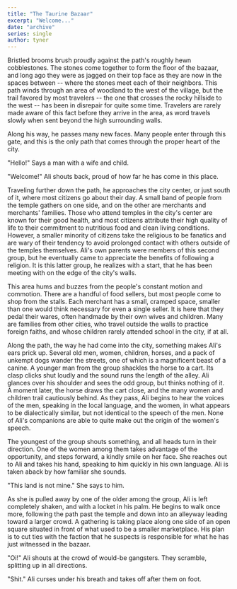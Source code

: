 ```yaml
---
title: "The Taurine Bazaar"
excerpt: "Welcome..."
date: "archive"
series: single
author: tyner
---
```


Bristled brooms brush proudly against the path's roughly hewn cobblestones. The stones come together to form the floor of the bazaar, and long ago they were as jagged on their top face as they are now in the spaces between -- where the stones meet each of their neighbors. This path winds through an area of woodland to the west of the village, but the trail favored by most travelers -- the one that crosses the rocky hillside to the west -- has been in disrepair for quite some time. Travelers are rarely made aware of this fact before they arrive in the area, as word travels slowly when sent beyond the high surrounding walls.

Along his way, he passes many new faces. Many people enter through this gate, and this is the only path that comes through the proper heart of the city.

"Hello!" Says a man with a wife and child.

"Welcome!" Ali shouts back, proud of how far he has come in this place.

Traveling further down the path, he approaches the city center, or just south of it, where most citizens go about their day. A small band of people from the temple gathers on one side, and on the other are merchants and merchants' families. Those who attend temples in the city's center are known for their good health, and most citizens attribute their high quality of life to their commitment to nutritious food and clean living conditions. However, a smaller minority of citizens take the religious to be fanatics and are wary of their tendency to avoid prolonged contact with others outside of the temples themselves. Ali's own parents were members of this second group, but he eventually came to appreciate the benefits of following a religion. It is this latter group, he realizes with a start, that he has been meeting with on the edge of the city's walls.

This area hums and buzzes from the people's constant motion and commotion. There are a handful of food sellers, but most people come to shop from the stalls. Each merchant has a small, cramped space, smaller than one would think necessary for even a single seller. It is here that they pedal their wares, often handmade by their own wives and children. Many are families from other cities, who travel outside the walls to practice foreign faiths, and whose children rarely attended school in the city, if at all.

Along the path, the way he had come into the city, something makes Ali's ears prick up. Several old men, women, children, horses, and a pack of unkempt dogs wander the streets, one of which is a magnificent beast of a canine. A younger man from the group shackles the horse to a cart. Its clasp clicks shut loudly and the sound runs the length of the alley. Ali glances over his shoulder and sees the odd group, but thinks nothing of it. A moment later, the horse draws the cart close, and the many women and children trail cautiously behind. As they pass, Ali begins to hear the voices of the men, speaking in the local language, and the women, in what appears to be dialectically similar, but not identical to the speech of the men. None of Ali's companions are able to quite make out the origin of the women's speech.

The youngest of the group shouts something, and all heads turn in their direction. One of the women among them takes advantage of the opportunity, and steps forward, a kindly smile on her face. She reaches out to Ali and takes his hand, speaking to him quickly in his own language. Ali is taken aback by how familiar she sounds.

"This land is not mine." She says to him.

As she is pulled away by one of the older among the group, Ali is left completely shaken, and with a locket in his palm. He begins to walk once more, following the path past the temple and down into an alleyway leading toward a larger crowd. A gathering is taking place along one side of an open square situated in front of what used to be a smaller marketplace. His plan is to cut ties with the faction that he suspects is responsible for what he has just witnessed in the bazaar.

"Oi!" Ali shouts at the crowd of would-be gangsters. They scramble, splitting up in all directions.

"Shit." Ali curses under his breath and takes off after them on foot.
